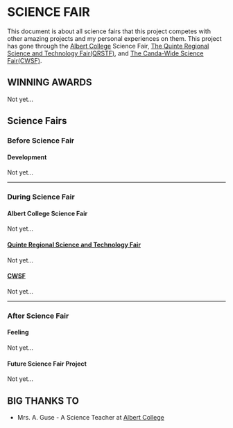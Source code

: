 # SCIENCE FAIR

This document is about all science fairs that this project competes with other amazing projects and my personal experiences on them. This project has gone through the [Albert College](https://www.albertcollege.ca/) Science Fair, [The Quinte Regional Science and Technology Fair(QRSTF)](http://www.qrstf.ca/), and [The Canda-Wide Science Fair(CWSF)](https://cwsf.youthscience.ca/).

## WINNING AWARDS

Not yet...

## Science Fairs

### Before Science Fair

#### Development

Not yet...

---

### During Science Fair

#### Albert College Science Fair

Not yet...

#### [Quinte Regional Science and Technology Fair](http://www.qrstf.ca/)

Not yet...

#### [CWSF](https://cwsf.youthscience.ca/)

Not yet...

---

### After Science Fair

#### Feeling

Not yet...

#### Future Science Fair Project

Not yet...

## BIG THANKS TO

- Mrs. A. Guse - A Science Teacher at [Albert College](https://albertcollege.ca)
